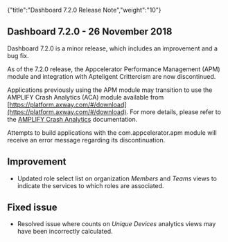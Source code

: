 {"title":"Dashboard 7.2.0 Release Note","weight":"10"} 

## Dashboard 7.2.0 - 26 November 2018

Dashboard 7.2.0 is a minor release, which includes an improvement and a bug fix.

As of the 7.2.0 release, the Appcelerator Performance Management (APM) module and integration with Apteligent Crittercism are now discontinued.

Applications previously using the APM module may transition to use the AMPLIFY Crash Analytics (ACA) module available from [https://platform.axway.com/#/download](https://platform.axway.com/#/download). For more details, please refer to the [AMPLIFY Crash Analytics](https://docs.axway.com/bundle/AMPLIFY_Appcelerator_Services_allOS_en/page/amplify_crash_analytics.html) documentation.

Attempts to build applications with the com.appcelerator.apm module will receive an error message regarding its discontinuation.

## Improvement

*   Updated role select list on organization _Members_ and _Teams_ views to indicate the services to which roles are associated.
    

## Fixed issue

*   Resolved issue where counts on _Unique Devices_ analytics views may have been incorrectly calculated.